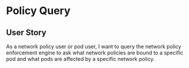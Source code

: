 # Policy Query

## User Story

As a network policy user or pod user, I want to query the network policy
enforcement engine to ask what network policies are bound to a specific pod and what
pods are affected by a specific network policy.